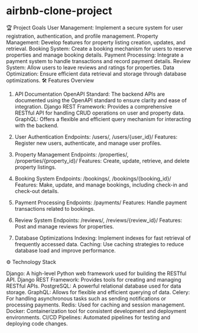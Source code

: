 # airbnb-clone-project
🏆 Project Goals
User Management: Implement a secure system for user registration, authentication, and profile management.
Property Management: Develop features for property listing creation, updates, and retrieval.
Booking System: Create a booking mechanism for users to reserve properties and manage booking details.
Payment Processing: Integrate a payment system to handle transactions and record payment details.
Review System: Allow users to leave reviews and ratings for properties.
Data Optimization: Ensure efficient data retrieval and storage through database optimizations.
🛠️ Features Overview

1. API Documentation
OpenAPI Standard: The backend APIs are documented using the OpenAPI standard to ensure clarity and ease of integration.
Django REST Framework: Provides a comprehensive RESTful API for handling CRUD operations on user and property data.
GraphQL: Offers a flexible and efficient query mechanism for interacting with the backend.

3. User Authentication
Endpoints: /users/, /users/{user_id}/
Features: Register new users, authenticate, and manage user profiles.

5. Property Management
Endpoints: /properties/, /properties/{property_id}/
Features: Create, update, retrieve, and delete property listings.

7. Booking System
Endpoints: /bookings/, /bookings/{booking_id}/
Features: Make, update, and manage bookings, including check-in and check-out details.

9. Payment Processing
Endpoints: /payments/
Features: Handle payment transactions related to bookings.

11. Review System
Endpoints: /reviews/, /reviews/{review_id}/
Features: Post and manage reviews for properties.

13. Database Optimizations
Indexing: Implement indexes for fast retrieval of frequently accessed data.
Caching: Use caching strategies to reduce database load and improve performance.

⚙️ Technology Stack

Django: A high-level Python web framework used for building the RESTful API.
Django REST Framework: Provides tools for creating and managing RESTful APIs.
PostgreSQL: A powerful relational database used for data storage.
GraphQL: Allows for flexible and efficient querying of data.
Celery: For handling asynchronous tasks such as sending notifications or processing payments.
Redis: Used for caching and session management.
Docker: Containerization tool for consistent development and deployment environments.
CI/CD Pipelines: Automated pipelines for testing and deploying code changes.
